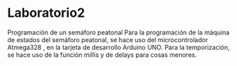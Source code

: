 # Laboratorio2
Programación de un semáforo peatonal
Para la programación de la máquina de estados del semáforo peatonal, se hace uso del microcontrolador Atmega328 , en la tarjeta de 
desarrollo Arduino UNO. 
Para la temporización, se hace uso de la función millis y de delays para cosas menores.

